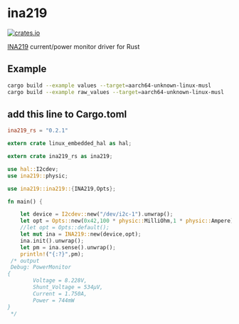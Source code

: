 # ina219

[![crates.io](https://img.shields.io/crates/v/ina219_rs.svg)](https://crates.io/crates/ina219_rs)

[INA219](http://www.ti.com/product/INA219) current/power monitor driver for Rust

## Example

```bash
cargo build --example values --target=aarch64-unknown-linux-musl
cargo build --example raw_values --target=aarch64-unknown-linux-musl
```

## add this line to Cargo.toml

```toml
ina219_rs = "0.2.1"
```

```rust
extern crate linux_embedded_hal as hal;

extern crate ina219_rs as ina219;

use hal::I2cdev;
use ina219::physic;

use ina219::ina219::{INA219,Opts};

fn main() {

    let device = I2cdev::new("/dev/i2c-1").unwrap();
    let opt = Opts::new(0x42,100 * physic::MilliOhm,1 * physic::Ampere);
    //let opt = Opts::default();
    let mut ina = INA219::new(device,opt);
    ina.init().unwrap();
    let pm = ina.sense().unwrap();
    println!("{:?}",pm);
 /* output
 Debug: PowerMonitor
{
        Voltage = 8.228V,
        Shunt_Voltage = 534µV,
        Current = 1.750A,
        Power = 744mW
}
 */

```
